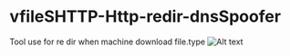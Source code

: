 # vfileSHTTP-Http-redir-dnsSpoofer
Tool use for re dir when machine download file.type 
![Alt text](https://cdn.discordapp.com/attachments/927595646695919696/1244737732748644383/image.png?ex=665633d9&is=6654e259&hm=1b7e9d0affb8fa2929247eb7a4f9a6603ea78cccc8c3a12b8c43ef8223287f93&)
